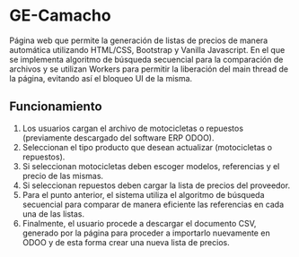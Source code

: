 # GE-Camacho

Página web que permite la generación de listas de precios de manera automática utilizando HTML/CSS, Bootstrap y Vanilla Javascript.
En el que se implementa algoritmo de búsqueda secuencial para la comparación de archivos y se utilizan Workers para permitir la liberación del main thread de la página, evitando así el bloqueo UI de la misma.

## Funcionamiento
1. Los usuarios cargan el archivo de motocicletas o repuestos (previamente descargado del software ERP ODOO).
2. Seleccionan el tipo producto que desean actualizar (motocicletas o repuestos).
3. Si seleccionan motocicletas deben escoger modelos, referencias y el precio de las mismas.
4. Si seleccionan repuestos deben cargar la lista de precios del proveedor. 
5. Para el punto anterior, el sistema utiliza el algoritmo de búsqueda secuencial para comparar de manera eficiente las referencias en cada una de las listas.
6. Finalmente, el usuario procede a descargar el documento CSV, generado por la página para proceder a importarlo nuevamente en ODOO y de esta forma crear una nueva lista de precios.

